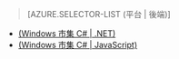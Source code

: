 > [AZURE.SELECTOR-LIST (平台 | 後端)]
- [(Windows 市集 C# | .NET)](mobile-services-dotnet-backend-windows-store-dotnet-aad-graph-info.md)
- [(Windows 市集 C# | JavaScript)](mobile-services-javascript-backend-windows-store-dotnet-aad-graph-info.md)


<!--HONumber=42-->
